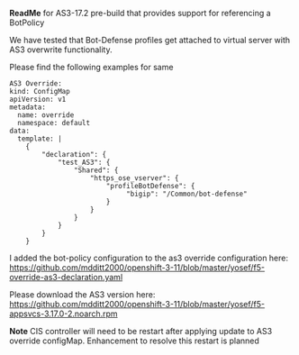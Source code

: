 **ReadMe** for AS3-17.2 pre-build that provides support for referencing a BotPolicy

We have tested that Bot-Defense profiles get attached to virtual server with AS3 overwrite functionality.
 
Please find the following examples for same
 
```
AS3 Override:
kind: ConfigMap
apiVersion: v1
metadata:
  name: override
  namespace: default
data:
  template: |
    {
        "declaration": {
            "test_AS3": {
                "Shared": {
                    "https_ose_vserver": {
                        "profileBotDefense": {
                             "bigip": "/Common/bot-defense"
                        }
                    }
                }
            }
        }
    }
```
I added the bot-policy configuration to the as3 override configuration here: https://github.com/mdditt2000/openshift-3-11/blob/master/yosef/f5-override-as3-declaration.yaml

Please download the AS3 version here: https://github.com/mdditt2000/openshift-3-11/blob/master/yosef/f5-appsvcs-3.17.0-2.noarch.rpm

**Note** CIS controller will need to be restart after applying update to AS3 override configMap. Enhancement to resolve this restart is planned
